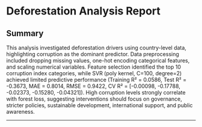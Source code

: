 # Deforestation Analysis Report

## Summary

This analysis investigated deforestation drivers using country-level data, highlighting corruption as the dominant predictor. Data preprocessing included dropping missing values, one-hot encoding categorical features, and scaling numerical variables. Feature selection identified the top 10 corruption index categories, while SVR (poly kernel, C=100, degree=2) achieved limited predictive performance (Training R² = 0.0586, Test R² = -0.3673, MAE = 0.8014, RMSE = 0.9422, CV R² = [-0.00098, -0.17788, -0.02373, -0.15280, -0.04321]). High corruption levels strongly correlate with forest loss, suggesting interventions should focus on governance, stricter policies, sustainable development, international support, and public awareness.


---